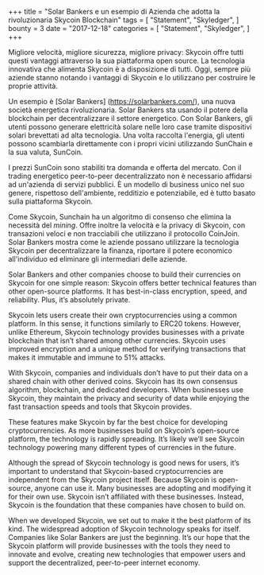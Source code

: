 +++
title = "Solar Bankers e un esempio di Azienda che adotta la rivoluzionaria Skycoin Blockchain"
tags = [
    "Statement",
    "Skyledger",
]
bounty = 3
date = "2017-12-18"
categories = [
    "Statement",
    "Skyledger",
]
+++

Migliore velocità, migliore sicurezza, migliore privacy: Skycoin offre tutti questi vantaggi attraverso la sua piattaforma open source. La tecnologia innovativa che alimenta Skycoin è a disposizione di tutti. Oggi, sempre più aziende stanno notando i vantaggi di Skycoin e lo utilizzano per costruire le proprie attività.

Un esempio è [Solar Bankers] (https://solarbankers.com/), una nuova società energetica rivoluzionaria. Solar Bankers sta usando il potere della blockchain per decentralizzare il settore energetico. Con Solar Bankers, gli utenti possono generare elettricità solare nelle loro case tramite dispositivi solari brevettati ad alta tecnologia. Una volta raccolta l'energia, gli utenti possono scambiarla direttamente con i propri vicini utilizzando SunChain e la sua valuta, SunCoin.

I prezzi SunCoin sono stabiliti tra domanda e offerta del mercato. Con il trading energetico peer-to-peer decentralizzato non è necessario affidarsi ad un'azienda di servizi pubblici. È un modello di business unico nel suo genere, rispettoso dell'ambiente, redditizio e potenziabile, ed è tutto basato sulla piattaforma Skycoin.

Come Skycoin, Sunchain ha un algoritmo di consenso che elimina la necessità del *mining*. Offre inoltre la velocità e la privacy di Skycoin, con transazioni veloci e non tracciabili che utilizzano il protocollo CoinJoin. Solar Bankers mostra come le aziende possano utilizzare la tecnologia Skycoin per decentralizzare la finanza, riportare il potere economico all'individuo ed eliminare gli intermediari delle aziende.

Solar Bankers and other companies choose to build their currencies on Skycoin for one simple reason: Skycoin offers better technical features than other open-source platforms. It has best-in-class encryption, speed, and reliability. Plus, it’s absolutely private.

Skycoin lets users create their own cryptocurrencies using a common platform. In this sense, it functions similarly to ERC20 tokens. However, unlike Ethereum, Skycoin technology provides businesses with a private blockchain that isn’t shared among other currencies. Skycoin uses improved encryption and a unique method for verifying transactions that makes it immutable and immune to 51% attacks.

With Skycoin, companies and individuals don’t have to put their data on a shared chain with other derived coins. Skycoin has its own consensus algorithm, blockchain, and dedicated developers. When businesses use Skycoin, they maintain the privacy and security of data while enjoying the fast transaction speeds and tools that Skycoin provides.

These features make Skycoin by far the best choice for developing cryptocurrencies. As more businesses build on Skycoin’s open-source platform, the technology is rapidly spreading. It’s likely we’ll see Skycoin technology powering many different types of currencies in the future.

Although the spread of Skycoin technology is good news for users, it’s important to understand that Skycoin-based cryptocurrencies are independent from the Skycoin project itself. Because Skycoin is open-source, anyone can use it. Many businesses are adopting and modifying it for their own use. Skycoin isn’t affiliated with these businesses. Instead, Skycoin is the foundation that these companies have chosen to build on.

When we developed Skycoin, we set out to make it the best platform of its kind. The widespread adoption of Skycoin technology speaks for itself. Companies like Solar Bankers are just the beginning. It’s our hope that the Skycoin platform will provide businesses with the tools they need to innovate and evolve, creating new technologies that empower users and support the decentralized, peer-to-peer internet economy.
